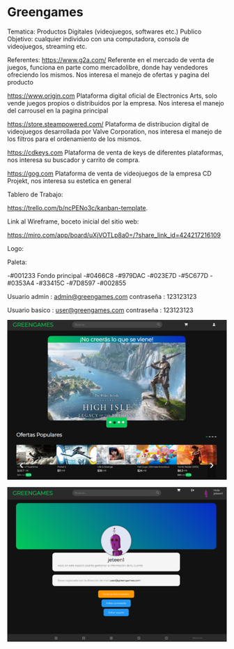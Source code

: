 # Greengames

Tematica: Productos Digitales (videojuegos, softwares etc.)
Publico Objetivo: cualquier individuo con una computadora, consola de videojuegos, streaming etc.

Referentes:
https://www.g2a.com/
Referente en el mercado de venta de juegos, funciona en parte como mercadolibre, donde hay vendedores ofreciendo los mismos.
Nos interesa el manejo de ofertas y pagina del producto

https://www.origin.com
Plataforma digital oficial de Electronics Arts, solo vende juegos propios o distribuidos por la empresa.
Nos interesa el manejo del carrousel en la pagina principal

https://store.steampowered.com/
Plataforma de distribucion digital de videojuegos desarrollada por Valve Corporation, nos interesa el manejo de los filtros para el ordenamiento de los mismos.

 https://cdkeys.com
 Plataforma de venta de keys de diferentes plataformas, nos interesa su buscador y carrito de compra.

 https://gog.com
Plataforma de venta de videojuegos de la empresa CD Projekt, nos interesa su estetica en general

Tablero de Trabajo:

https://trello.com/b/ncPENo3c/kanban-template.

Link al Wireframe, boceto inicial del sitio web:

https://miro.com/app/board/uXjVOTLp8a0=/?share_link_id=424217216109


Logo:

Paleta:

-#001233 Fondo principal
-#0466C8
-#979DAC
-#023E7D
-#5C677D
-#0353A4
-#33415C
-#7D8597
-#002855

Usuario admin : admin@greengames.com
contraseña :  123123123

Usuario basico : user@greengames.com
contraseña : 123123123

![](public/img/preview1.png)

![](public/img/preview2.png)